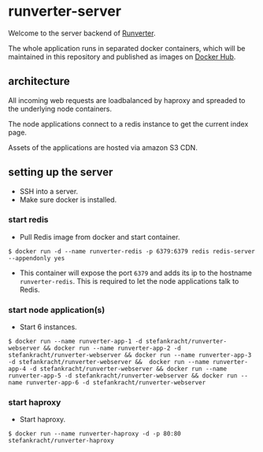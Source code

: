# runverter-server

Welcome to the server backend of [Runverter](http://runverter.io).

The whole application runs in separated docker containers, which will be maintained in this repository and published as images on [Docker Hub](https://hub.docker.com/r/stefankracht/).

## architecture

All incoming web requests are loadbalanced by haproxy and spreaded to the underlying node containers.

The node applications connect to a redis instance to get the current index page. 

Assets of the applications are hosted via amazon S3 CDN.

## setting up the server

- SSH into a server.
- Make sure docker is installed. 

### start redis

- Pull Redis image from docker and start container.
```shell
$ docker run -d --name runverter-redis -p 6379:6379 redis redis-server --appendonly yes
```
- This container will expose the port ```6379``` and adds its ip to the hostname ```runverter-redis```. This is required to let the node applications talk to Redis.

### start node application(s)

- Start 6 instances.
```shell
$ docker run --name runverter-app-1 -d stefankracht/runverter-webserver && docker run --name runverter-app-2 -d stefankracht/runverter-webserver && docker run --name runverter-app-3 -d stefankracht/runverter-webserver &&  docker run --name runverter-app-4 -d stefankracht/runverter-webserver && docker run --name runverter-app-5 -d stefankracht/runverter-webserver && docker run --name runverter-app-6 -d stefankracht/runverter-webserver
```

### start haproxy

- Start haproxy.
```shell
$ docker run --name runverter-haproxy -d -p 80:80 stefankracht/runverter-haproxy
```
